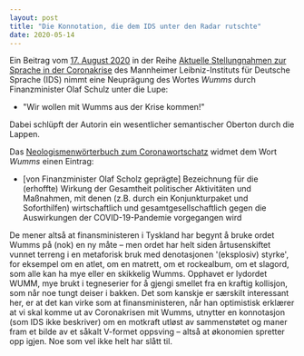 ```yaml
---
layout: post
title: "Die Konnotation, die dem IDS unter den Radar rutschte"
date: 2020-05-14
---
```


<div class="ingress"><p>Ein Beitrag vom <a href="https://www1.ids-mannheim.de/fileadmin/aktuell/Coronakrise/moehrs_wirtschaft.pdf">17. August 2020</a> in der Reihe <a href="https://www1.ids-mannheim.de/sprache-in-der-coronakrise/">Aktuelle Stellungnahmen zur Sprache in der Coronakrise</a> des Mannheimer Leibniz-Instituts für Deutsche Sprache (IDS) nimmt eine Neuprägung des Wortes <i>Wumms</i> durch Finanzminister Olaf Schulz unter die Lupe: <ul><li>"Wir wollen mit Wumms aus der Krise kommen!"</li></ul> Dabei schlüpft der Autorin ein wesentlicher semantischer Oberton durch die Lappen.
  </p></div>
<p>Das <a href="https://www.owid.de/docs/neo/listen/corona.jsp">Neologismenwörterbuch zum Coronawortschatz<a> widmet dem Wort <i>Wumms</i> einen Eintrag:
  <ul><li>[von Finanzminister Olaf Scholz geprägte] Bezeichnung für die (erhoffte) Wirkung der Gesamtheit politischer Aktivitäten und Maßnahmen, mit denen (z.B. durch ein Konjunkturpaket und Soforthilfen) wirtschaftlich und gesamtgesellschaftlich gegen die Auswirkungen der COVID-19-Pandemie vorgegangen wird
    </li>
  </ul>
  De mener altså at finansministeren i Tyskland har begynt å bruke ordet Wumms på (nok) en ny måte – men ordet har helt siden årtusenskiftet vunnet terreng i en metaforisk bruk med denotasjonen '(eksplosiv) styrke', for eksempel om en atlet, om en matrett, om et rockealbum, om et slagord, som alle kan ha mye eller en skikkelig Wumms. Opphavet er lydordet WUMM, mye brukt i tegneserier for å gjengi smellet fra en kraftig kollisjon, som når noe tungt deiser i bakken. Det som kanskje er særskilt interessant her, er at det kan virke som at finansministeren, når han optimistisk erklærer at vi skal komme ut av Coronakrisen mit Wumms, utnytter en konnotasjon (som IDS ikke beskriver) om en motkraft utløst av sammenstøtet og maner fram et bilde av et såkalt V-formet oppsving – altså at økonomien spretter opp igjen. Noe som vel ikke helt har slått til.
  </p>
<p>
  </p>

